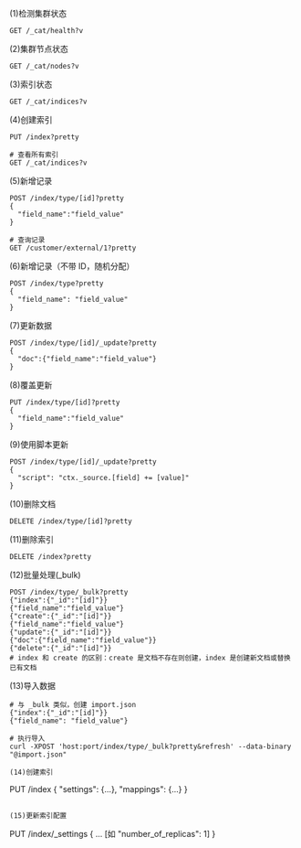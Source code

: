 
(1)检测集群状态  
```
GET /_cat/health?v  
```

(2)集群节点状态  
```
GET /_cat/nodes?v
```

(3)索引状态  
```
GET /_cat/indices?v
```

(4)创建索引  
```
PUT /index?pretty
```

```
# 查看所有索引
GET /_cat/indices?v
```

(5)新增记录  
```
POST /index/type/[id]?pretty
{
  "field_name":"field_value"
}

# 查询记录  
GET /customer/external/1?pretty
```

(6)新增记录（不带 ID，随机分配）  
```
POST /index/type?pretty
{
  "field_name": "field_value"
}
```

(7)更新数据  
```
POST /index/type/[id]/_update?pretty
{
  "doc":{"field_name":"field_value"}
}
```

(8)覆盖更新  
```
PUT /index/type/[id]?pretty
{
  "field_name":"field_value"
}
```

(9)使用脚本更新  
```
POST /index/type/[id]/_update?pretty
{
  "script": "ctx._source.[field] += [value]"
}
```

(10)删除文档  
```
DELETE /index/type/[id]?pretty
```

(11)删除索引  
```
DELETE /index?pretty
```

(12)批量处理(_bulk)
```
POST /index/type/_bulk?pretty
{"index":{"_id":"[id]"}}
{"field_name":"field_value"}
{"create":{"_id":"[id]"}}
{"field_name":"field_value"}
{"update":{"_id":"[id]"}}
{"doc":{"field_name":"field_value"}}
{"delete":{"_id":"[id]"}}
# index 和 create 的区别：create 是文档不存在则创建，index 是创建新文档或替换已有文档
```

(13)导入数据
```
# 与 _bulk 类似，创建 import.json
{"index":{"_id":"[id]"}}
{"field_name": "field_value"}

# 执行导入
curl -XPOST 'host:port/index/type/_bulk?pretty&refresh' --data-binary "@import.json"

(14)创建索引
```
PUT /index
{
"settings": {...},
"mappings": {...}
}
```

(15)更新索引配置
```
PUT /index/_settings
{
  ... [如 "number_of_replicas": 1]
}
```
